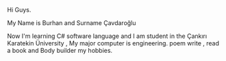 Hi Guys.
<!---
Burhan0664/Burhan0664 is a ✨ special ✨ repository because its `README.md` (this file) appears on your GitHub profile.
You can click the Preview link to take a look at your changes.
--->My Name is Burhan and Surname Çavdaroğlu
Now I'm learning C# software language and I am student in the Çankırı Karatekin Üniversity , My major computer is engineering.
poem write , read a book and Body builder my hobbies.
